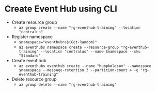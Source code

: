 ﻿# Create Event Hub using CLI

- Create resource group
    - `az group create --name "rg-eventhub-training" --location "centralus"`
- Register namespace
    - `$namespace="eventhubns$(Get-Random)"`
    - `az eventhubs namespace create --resource-group "rg-eventhub-training" --location "centralus" --name $namespace --sku "Standard"`
- Create event hub
    - `az eventhubs eventhub create --name "hubpkolosov" --namespace $namespace --message-retention 3 --partition-count 4 -g "rg-eventhub-training"`
- Delete resource group
    - `az group delete --name "rg-eventhub-training"`